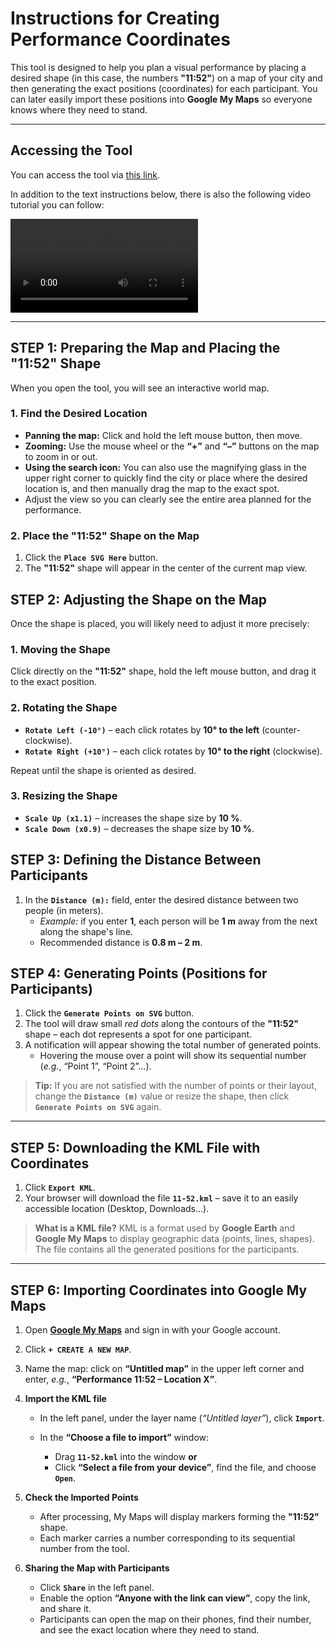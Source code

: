 # Instructions for Creating Performance Coordinates

This tool is designed to help you plan a visual performance by placing a desired shape (in this case, the numbers **"11:52"**) on a map of your city and then generating the exact positions (coordinates) for each participant.
You can later easily import these positions into **Google My Maps** so everyone knows where they need to stand.

---

## Accessing the Tool

You can access the tool via [this link](https://11-52-kml.github.io/).

In addition to the text instructions below, there is also the following video tutorial you can follow:

<video controls src="https://github.com/user-attachments/assets/d8a593cb-e0ec-428f-be7a-5fe7706a0909"></video>

---

## STEP 1: Preparing the Map and Placing the "11:52" Shape

When you open the tool, you will see an interactive world map.

### 1. Find the Desired Location

* **Panning the map:** Click and hold the left mouse button, then move.
* **Zooming:** Use the mouse wheel or the **“+”** and **“–”** buttons on the map to zoom in or out.
* **Using the search icon:** You can also use the magnifying glass in the upper right corner to quickly find the city or place where the desired location is, and then manually drag the map to the exact spot.
* Adjust the view so you can clearly see the entire area planned for the performance.

### 2. Place the "11:52" Shape on the Map

1.  Click the **`Place SVG Here`** button.
2.  The **"11:52"** shape will appear in the center of the current map view.

## STEP 2: Adjusting the Shape on the Map

Once the shape is placed, you will likely need to adjust it more precisely:

### 1. Moving the Shape

Click directly on the **"11:52"** shape, hold the left mouse button, and drag it to the exact position.

### 2. Rotating the Shape

* **`Rotate Left (-10°)`** – each click rotates by **10° to the left** (counter-clockwise).
* **`Rotate Right (+10°)`** – each click rotates by **10° to the right** (clockwise).

Repeat until the shape is oriented as desired.

### 3. Resizing the Shape

* **`Scale Up (x1.1)`** – increases the shape size by **10 %**.
* **`Scale Down (x0.9)`** – decreases the shape size by **10 %**.

## STEP 3: Defining the Distance Between Participants

1.  In the **`Distance (m):`** field, enter the desired distance between two people (in meters).
    * *Example:* if you enter **1**, each person will be **1 m** away from the next along the shape's line.
    * Recommended distance is **0.8 m – 2 m**.

## STEP 4: Generating Points (Positions for Participants)

1.  Click the **`Generate Points on SVG`** button.
2.  The tool will draw small *red dots* along the contours of the **"11:52"** shape – each dot represents a spot for one participant.
3.  A notification will appear showing the total number of generated points.
    * Hovering the mouse over a point will show its sequential number (*e.g.*, “Point 1”, “Point 2”…).

> **Tip:** If you are not satisfied with the number of points or their layout, change the **`Distance (m)`** value or resize the shape, then click **`Generate Points on SVG`** again.

---

## STEP 5: Downloading the KML File with Coordinates

1.  Click **`Export KML`**.
2.  Your browser will download the file **`11-52.kml`** – save it to an easily accessible location (Desktop, Downloads…).

> **What is a KML file?**
> KML is a format used by **Google Earth** and **Google My Maps** to display geographic data (points, lines, shapes).
> The file contains all the generated positions for the participants.

---

## STEP 6: Importing Coordinates into Google My Maps

1.  Open **[Google My Maps](https://www.google.com/mymaps)** and sign in with your Google account.
2.  Click **`+ CREATE A NEW MAP`**.

3.  Name the map: click on **“Untitled map”** in the upper left corner and enter, *e.g.*, **“Performance 11:52 – Location X”**.

4.  **Import the KML file**

    * In the left panel, under the layer name (*“Untitled layer”*), click **`Import`**.

    * In the **“Choose a file to import”** window:
        * Drag **`11-52.kml`** into the window **or**
        * Click **“Select a file from your device”**, find the file, and choose **`Open`**.

5.  **Check the Imported Points**

    * After processing, My Maps will display markers forming the **"11:52"** shape.
    * Each marker carries a number corresponding to its sequential number from the tool.

6.  **Sharing the Map with Participants**

    * Click **`Share`** in the left panel.
    * Enable the option **“Anyone with the link can view”**, copy the link, and share it.
    * Participants can open the map on their phones, find their number, and see the exact location where they need to stand.
